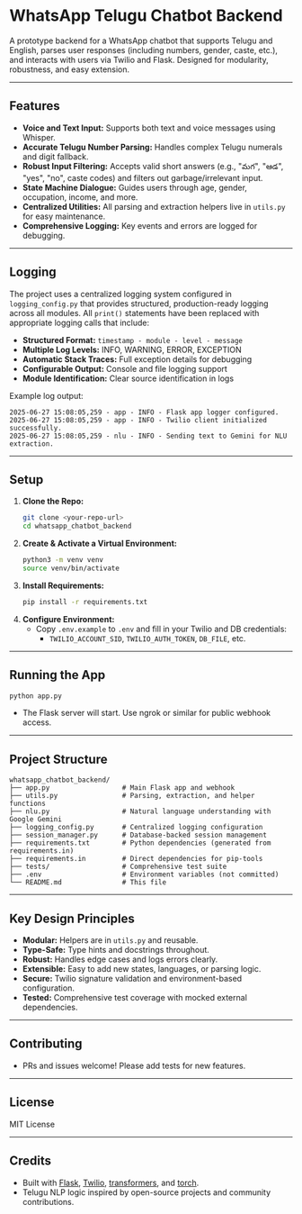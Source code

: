 # WhatsApp Telugu Chatbot Backend

A prototype backend for a WhatsApp chatbot that supports Telugu and English, parses user responses (including numbers, gender, caste, etc.), and interacts with users via Twilio and Flask. Designed for modularity, robustness, and easy extension.

---

## Features
- **Voice and Text Input:** Supports both text and voice messages using Whisper.
- **Accurate Telugu Number Parsing:** Handles complex Telugu numerals and digit fallback.
- **Robust Input Filtering:** Accepts valid short answers (e.g., "మగ", "ఆడ", "yes", "no", caste codes) and filters out garbage/irrelevant input.
- **State Machine Dialogue:** Guides users through age, gender, occupation, income, and more.
- **Centralized Utilities:** All parsing and extraction helpers live in `utils.py` for easy maintenance.
- **Comprehensive Logging:** Key events and errors are logged for debugging.

---

## Logging

The project uses a centralized logging system configured in `logging_config.py` that provides structured, production-ready logging across all modules. All `print()` statements have been replaced with appropriate logging calls that include:

- **Structured Format:** `timestamp - module - level - message`
- **Multiple Log Levels:** INFO, WARNING, ERROR, EXCEPTION
- **Automatic Stack Traces:** Full exception details for debugging
- **Configurable Output:** Console and file logging support
- **Module Identification:** Clear source identification in logs

Example log output:
```
2025-06-27 15:08:05,259 - app - INFO - Flask app logger configured.
2025-06-27 15:08:05,259 - app - INFO - Twilio client initialized successfully.
2025-06-27 15:08:05,259 - nlu - INFO - Sending text to Gemini for NLU extraction.
```

---

## Setup
1. **Clone the Repo:**
   ```bash
   git clone <your-repo-url>
   cd whatsapp_chatbot_backend
   ```
2. **Create & Activate a Virtual Environment:**
   ```bash
   python3 -m venv venv
   source venv/bin/activate
   ```
3. **Install Requirements:**
   ```bash
   pip install -r requirements.txt
   ```
4. **Configure Environment:**
   - Copy `.env.example` to `.env` and fill in your Twilio and DB credentials:
     - `TWILIO_ACCOUNT_SID`, `TWILIO_AUTH_TOKEN`, `DB_FILE`, etc.

---

## Running the App
```bash
python app.py
```
- The Flask server will start. Use ngrok or similar for public webhook access.

---

## Project Structure
```
whatsapp_chatbot_backend/
├── app.py                  # Main Flask app and webhook
├── utils.py                # Parsing, extraction, and helper functions
├── nlu.py                  # Natural language understanding with Google Gemini
├── logging_config.py       # Centralized logging configuration
├── session_manager.py      # Database-backed session management
├── requirements.txt        # Python dependencies (generated from requirements.in)
├── requirements.in         # Direct dependencies for pip-tools
├── tests/                  # Comprehensive test suite
├── .env                    # Environment variables (not committed)
└── README.md               # This file
```

---

## Key Design Principles
- **Modular:** Helpers are in `utils.py` and reusable.
- **Type-Safe:** Type hints and docstrings throughout.
- **Robust:** Handles edge cases and logs errors clearly.
- **Extensible:** Easy to add new states, languages, or parsing logic.
- **Secure:** Twilio signature validation and environment-based configuration.
- **Tested:** Comprehensive test coverage with mocked external dependencies.

---

## Contributing
- PRs and issues welcome! Please add tests for new features.

---

## License
MIT License

---

## Credits
- Built with [Flask](https://flask.palletsprojects.com/), [Twilio](https://www.twilio.com/), [transformers](https://huggingface.co/docs/transformers/index), and [torch](https://pytorch.org/).
- Telugu NLP logic inspired by open-source projects and community contributions.
